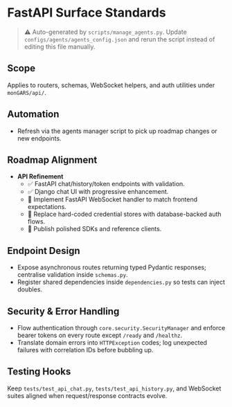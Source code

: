 # FastAPI Surface Standards

> ⚠️ Auto-generated by `scripts/manage_agents.py`. Update `configs/agents/agents_config.json` and rerun the script instead of editing this file manually.

## Scope

Applies to routers, schemas, WebSocket helpers, and auth utilities under `monGARS/api/`.

## Automation

- Refresh via the agents manager script to pick up roadmap changes or new endpoints.

## Roadmap Alignment

- **API Refinement**
  - ✅ FastAPI chat/history/token endpoints with validation.
  - ✅ Django chat UI with progressive enhancement.
  - 🔄 Implement FastAPI WebSocket handler to match frontend expectations.
  - 🔄 Replace hard-coded credential stores with database-backed auth flows.
  - 🚧 Publish polished SDKs and reference clients.

## Endpoint Design

- Expose asynchronous routes returning typed Pydantic responses; centralise validation inside
    `schemas.py`.
- Register shared dependencies inside `dependencies.py` so tests can inject doubles.

## Security & Error Handling

- Flow authentication through `core.security.SecurityManager` and enforce bearer tokens on every route
    except `/ready` and `/healthz`.
- Translate domain errors into `HTTPException` codes; log unexpected failures with correlation IDs
    before bubbling up.

## Testing Hooks

Keep `tests/test_api_chat.py`, `tests/test_api_history.py`, and WebSocket suites aligned when
request/response contracts evolve.
